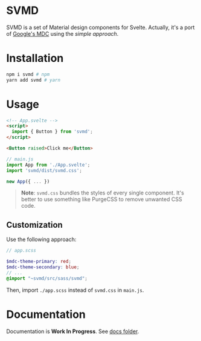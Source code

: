 # SVMD
SVMD is a set of Material design components for Svelte. Actually, it's a port of [Google's MDC](https://material.io/develop/web) using the _simple approach_.

# Installation
```sh
npm i svmd # npm
yarn add svmd # yarn
```

# Usage
```html
<!-- App.svelte -->
<script>
  import { Button } from 'svmd';
</script>

<Button raised>Click me</Button>
```
```js
// main.js
import App from './App.svelte';
import 'svmd/dist/svmd.css';

new App({ ... })
```
> **Note**: `svmd.css` bundles the styles of every single component. It's better to use something like PurgeCSS to remove unwanted CSS code.

## Customization
Use the following approach:
```scss
// app.scss

$mdc-theme-primary: red;
$mdc-theme-secondary: blue;
// ...
@import "~svmd/src/sass/svmd";
```
Then, import `./app.scss` instead of `svmd.css` in `main.js`.

# Documentation
Documentation is **Work In Progress**. See [docs folder](./docs).
